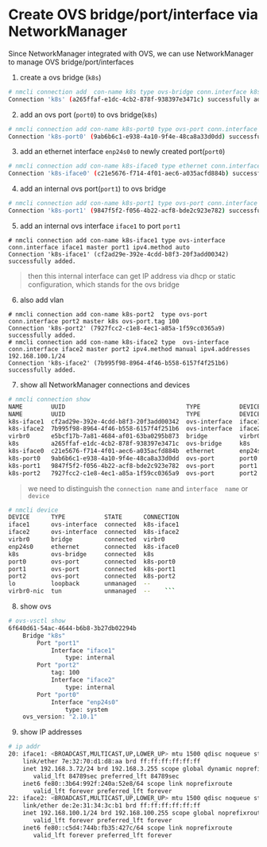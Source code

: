 #  Create OVS bridge/port/interface via NetworkManager

Since NetworkManager integrated with OVS, we can use NetworkManager to manage OVS bridge/port/interfaces

1. create a ovs bridge (`k8s`)
```sh
# nmcli connection add  con-name k8s type ovs-bridge conn.interface k8s
Connection 'k8s' (a265ffaf-e1dc-4cb2-878f-938397e3471c) successfully added.
```
2. add an ovs port (`port0`) to ovs bridge(`k8s`)
```sh
# nmcli connection add con-name k8s-port0 type ovs-port conn.interface port0 master k8s
Connection 'k8s-port0' (9ab6b6c1-e938-4a10-9f4e-48ca8a33d0dd) successfully added.

```
3. add an ethernet interface `enp24s0` to newly created port(`port0`)
```sh
# nmcli connection add con-name k8s-iface0 type ethernet conn.interface enp24s0 master port0 
Connection 'k8s-iface0' (c21e5676-f714-4f01-aec6-a035acfd884b) successfully added.

```

4. add an internal ovs port(`port1`) to ovs bridge
```sh
# nmcli connection add con-name k8s-port1 type ovs-port conn.interface port1 master k8s
Connection 'k8s-port1' (9847f5f2-f056-4b22-acf8-bde2c923e782) successfully added.

```
5. add an internal ovs interface `iface1` to port `port1`
```
# nmcli connection add con-name k8s-iface1 type ovs-interface conn.interface iface1 master port1 ipv4.method auto
Connection 'k8s-iface1' (cf2ad29e-392e-4cdd-b8f3-20f3add00342) successfully added.
```
> then this internal interface can get IP address via dhcp or static configuration, which stands for the ovs bridge


6. also add vlan 

```
# nmcli connection add con-name k8s-port2  type ovs-port conn.interface port2 master k8s ovs-port.tag 100
Connection 'k8s-port2' (7927fcc2-c1e8-4ec1-a85a-1f59cc0365a9) successfully added.
# nmcli connection add con-name k8s-iface2 type  ovs-interface conn.interface iface2 master port2 ipv4.method manual ipv4.addresses 192.168.100.1/24 
Connection 'k8s-iface2' (7b995f98-8964-4f46-b558-6157f4f251b6) successfully added.

```

7. show all NetworkManager connections and devices
```sh
# nmcli connection show 
NAME        UUID                                  TYPE           DEVICE  
NAME        UUID                                  TYPE           DEVICE  
k8s-iface1  cf2ad29e-392e-4cdd-b8f3-20f3add00342  ovs-interface  iface1  
k8s-iface2  7b995f98-8964-4f46-b558-6157f4f251b6  ovs-interface  iface2  
virbr0      e5bcf17b-7a81-4684-af01-63ba0295b873  bridge         virbr0  
k8s         a265ffaf-e1dc-4cb2-878f-938397e3471c  ovs-bridge     k8s     
k8s-iface0  c21e5676-f714-4f01-aec6-a035acfd884b  ethernet       enp24s0 
k8s-port0   9ab6b6c1-e938-4a10-9f4e-48ca8a33d0dd  ovs-port       port0   
k8s-port1   9847f5f2-f056-4b22-acf8-bde2c923e782  ovs-port       port1   
k8s-port2   7927fcc2-c1e8-4ec1-a85a-1f59cc0365a9  ovs-port       port2  
```

> we need to distinguish the `connection name` and `interface  name`  or `device`


```sh
# nmcli device 
DEVICE      TYPE           STATE      CONNECTION 
iface1      ovs-interface  connected  k8s-iface1 
iface2      ovs-interface  connected  k8s-iface2 
virbr0      bridge         connected  virbr0     
enp24s0     ethernet       connected  k8s-iface0 
k8s         ovs-bridge     connected  k8s        
port0       ovs-port       connected  k8s-port0  
port1       ovs-port       connected  k8s-port1  
port2       ovs-port       connected  k8s-port2  
lo          loopback       unmanaged  --         
virbr0-nic  tun            unmanaged  --    ```
```

8. show ovs 
```sh
# ovs-vsctl show
6f640d61-54ac-4644-b6b8-3b27db02294b
    Bridge "k8s"
        Port "port1"
            Interface "iface1"
                type: internal
        Port "port2"
            tag: 100
            Interface "iface2"
                type: internal
        Port "port0"
            Interface "enp24s0"
                type: system
    ovs_version: "2.10.1"
```

9. show IP addresses
```sh
# ip addr
20: iface1: <BROADCAST,MULTICAST,UP,LOWER_UP> mtu 1500 qdisc noqueue state UNKNOWN group default qlen 1000
    link/ether 7e:32:70:d1:d8:aa brd ff:ff:ff:ff:ff:ff
    inet 192.168.3.72/24 brd 192.168.3.255 scope global dynamic noprefixroute iface0
       valid_lft 84789sec preferred_lft 84789sec
    inet6 fe80::3b64:992f:240a:52e8/64 scope link noprefixroute 
       valid_lft forever preferred_lft forever
22: iface2: <BROADCAST,MULTICAST,UP,LOWER_UP> mtu 1500 qdisc noqueue state UNKNOWN group default qlen 1000
    link/ether de:2e:31:34:3c:b1 brd ff:ff:ff:ff:ff:ff
    inet 192.168.100.1/24 brd 192.168.100.255 scope global noprefixroute iface2
       valid_lft forever preferred_lft forever
    inet6 fe80::c5d4:744b:fb35:427c/64 scope link noprefixroute 
       valid_lft forever preferred_lft forever
```